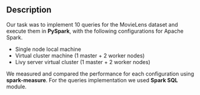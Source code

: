 ## Description 

Our task was to implement 10 queries for the MovieLens dataset and execute them in **PySpark**, with the following configurations for Apache Spark.
- Single node local machine
- Virtual cluster machine (1 master + 2 worker nodes)
- Livy server virtual cluster (1 master + 2 worker nodes)

We measured and compared the performance for each configuration using **spark-measure**. For the queries implementation we used **Spark SQL** module. 
